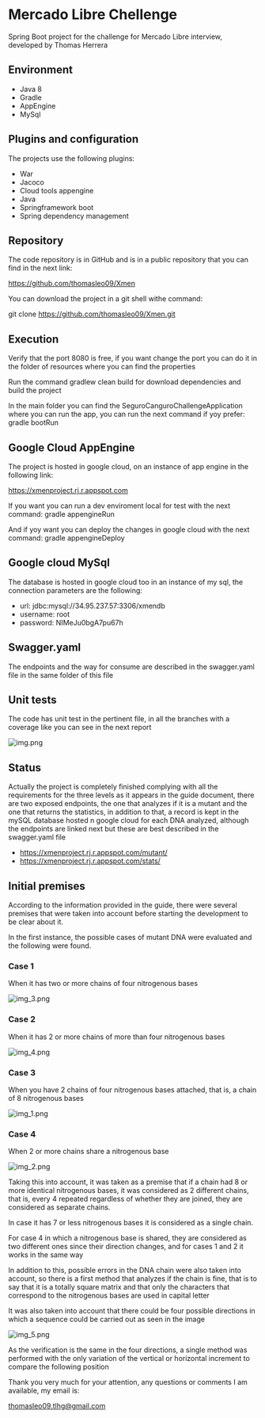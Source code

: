 # Mercado Libre Chellenge

Spring Boot project for the challenge for Mercado Libre interview, developed by Thomas Herrera

## Environment

- Java 8
- Gradle
- AppEngine
- MySql

## Plugins and configuration

The projects use the following plugins:

- War
- Jacoco
- Cloud tools appengine
- Java
- Springframework boot
- Spring dependency management

## Repository

The code repository is in GitHub and is in a public repository that you can find in the next link:

https://github.com/thomasleo09/Xmen

You can download the project in a git shell withe command:

git clone https://github.com/thomasleo09/Xmen.git

## Execution

Verify that the port 8080 is free, if you want change the port you can do it in the folder of resources where you can find the properties

Run the command gradlew clean build for download dependencies and build the project

In the main folder you can find the SeguroCanguroChallengeApplication where you can run the app, you can run the next command if yoy prefer: gradle bootRun

## Google Cloud AppEngine

The project is hosted in google cloud, on an instance of app engine in the following link:

https://xmenproject.rj.r.appspot.com

If you want you can run a dev enviroment local for test with the next command: gradle appengineRun

And if yoy want you can deploy the changes in google cloud with the next command: gradle appengineDeploy

## Google cloud MySql

The database is hosted in google cloud too in an instance of my sql, the connection parameters are the following:

- url: jdbc:mysql://34.95.237.57:3306/xmendb
- username: root
- password: NIMeJu0bgA7pu67h

## Swagger.yaml

The endpoints and the way for consume are described in the swagger.yaml file in the same folder of this file

## Unit tests

The code has unit test in the pertinent file, in all the branches with a coverage like you can see in the next report

![img.png](img.png)

## Status

Actually the project is completely finished complying with all the requirements for the three levels as it appears in the guide document, there are two exposed endpoints, the one that analyzes if it is a mutant and the one that returns the statistics, in addition to that, a record is kept in the mySQL database hosted n google cloud for each DNA analyzed, although the endpoints are linked next but these are best described in the swagger.yaml file

- https://xmenproject.rj.r.appspot.com/mutant/
- https://xmenproject.rj.r.appspot.com/stats/

## Initial premises

According to the information provided in the guide, there were several premises that were taken into account before starting the development to be clear about it.

In the first instance, the possible cases of mutant DNA were evaluated and the following were found.

### Case 1
When it has two or more chains of four nitrogenous bases

![img_3.png](img_3.png)
### Case 2
When it has 2 or more chains of more than four nitrogenous bases

![img_4.png](img_4.png)
### Case 3
When you have 2 chains of four nitrogenous bases attached, that is, a chain of 8 nitrogenous bases

![img_1.png](img_1.png)
### Case 4
When 2 or more chains share a nitrogenous base

![img_2.png](img_2.png)

Taking this into account, it was taken as a premise that if a chain had 8 or more identical nitrogenous bases, it was considered as 2 different chains, that is, every 4 repeated regardless of whether they are joined, they are considered as separate chains.

In case it has 7 or less nitrogenous bases it is considered as a single chain.

For case 4 in which a nitrogenous base is shared, they are considered as two different ones since their direction changes, and for cases 1 and 2 it works in the same way

In addition to this, possible errors in the DNA chain were also taken into account, so there is a first method that analyzes if the chain is fine, that is to say that it is a totally square matrix and that only the characters that correspond to the nitrogenous bases are used in capital letter

It was also taken into account that there could be four possible directions in which a sequence could be carried out as seen in the image

![img_5.png](img_5.png)

As the verification is the same in the four directions, a single method was performed with the only variation of the vertical or horizontal increment to compare the following position

Thank you very much for your attention, any questions or comments I am available, my email is:

thomasleo09.tlhg@gmail.com


